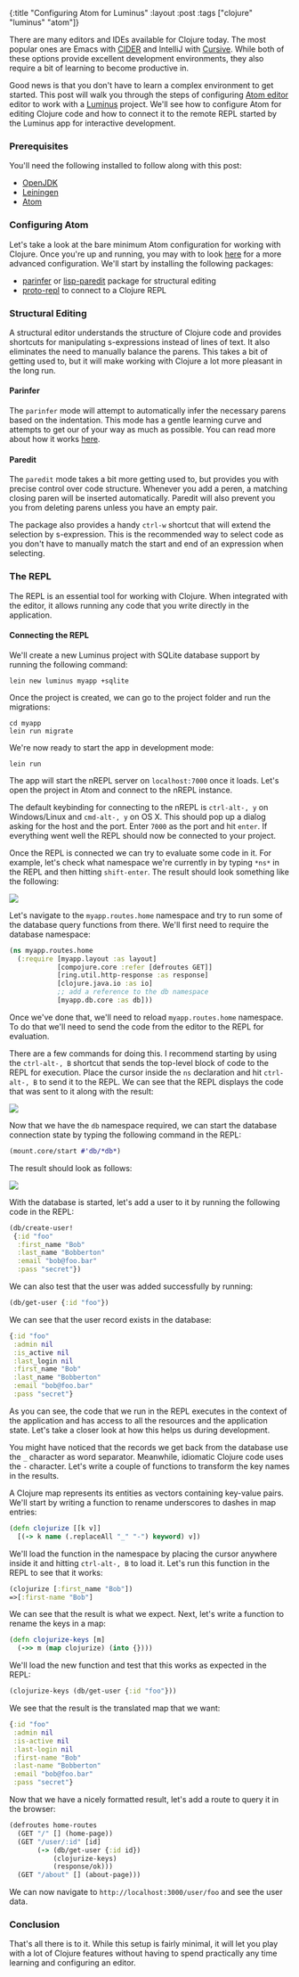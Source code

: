 {:title "Configuring Atom for Luminus"
 :layout :post
 :tags ["clojure" "luminus" "atom"]}

There are many editors and IDEs available for Clojure today. The most popular ones are Emacs with [CIDER](https://github.com/clojure-emacs/cider) and IntelliJ with [Cursive](https://cursive-ide.com/). While both of these options provide excellent development environments, they also require a bit of learning to become productive in.

Good news is that you don't have to learn a complex environment to get started. This post will walk you through the steps of configuring [Atom editor](https://atom.io/) editor to work with a [Luminus](http://www.luminusweb.net/) project. We'll see how to configure Atom for editing Clojure code and how to connect it to the remote REPL started by the Luminus app for interactive development.

### Prerequisites

You'll need the following installed to follow along with this post:

* [OpenJDK](http://www.azul.com/downloads/zulu/)
* [Leiningen](http://leiningen.org/)
* [Atom](https://atom.io/)

### Configuring Atom

Let's take a look at the bare minimum Atom configuration for working with Clojure. Once you're up and running, you may with to look [here](https://gist.github.com/jasongilman/d1f70507bed021b48625) for a more advanced configuration. We'll start by installing the following packages:

* [parinfer](https://atom.io/packages/parinfer) or [lisp-paredit](https://atom.io/packages/lisp-paredit) package for structural editing
* [proto-repl](https://atom.io/packages/proto-repl) to connect to a Clojure REPL

### Structural Editing

A structural editor understands the structure of Clojure code and provides shortcuts for manipulating s-expressions instead of lines of text. It also eliminates the need to manually balance the parens. This takes a bit of getting used to, but it will make working with Clojure a lot more pleasant in the long run.

#### Parinfer

The `parinfer` mode will attempt to automatically infer the necessary parens based on the indentation. This mode has a gentle learning curve and attempts to get our of your way as much as possible. You can read more about how it works [here](https://shaunlebron.github.io/parinfer/#introduction).

#### Paredit

The `paredit` mode takes a bit more getting used to, but provides you with precise control over code structure. Whenever you add a peren, a matching closing paren will be inserted automatically. Paredit will also prevent you you from deleting parens unless you have an empty pair. 

The package also provides a handy `ctrl-w` shortcut that will extend the selection by s-expression. This is the recommended way to select code as you don't have to manually match the start and end of an expression when selecting.

### The REPL

The REPL is an essential tool for working with Clojure. When integrated with the editor, it allows running any code that you write directly in the application.

#### Connecting the REPL

We'll create a new Luminus project with SQLite database support by running the following command:

    lein new luminus myapp +sqlite

Once the project is created, we can go to the project folder and run the migrations:

    cd myapp 
    lein run migrate
    
We're now ready to start the app in development mode:    

    lein run

The app will start the nREPL server on `localhost:7000` once it loads. Let's open the project in Atom and connect to the nREPL instance.

The default keybinding for connecting to the nREPL is `ctrl-alt-, y` on Windows/Linux and `cmd-alt-, y` on OS X. This should pop up a dialog asking for the host and the port. Enter `7000` as the port and hit `enter`. If everything went well the REPL should now be connected to your project.

Once the REPL is connected we can try to evaluate some code in it. For example, let's check what namespace we're currently in by typing `*ns*` in the REPL and then hitting `shift-enter`. The result should look something like the following:

![](/img/atom/atom-repl-ns.png)

Let's navigate to the `myapp.routes.home` namespace and try to run some of the database query functions from there. We'll first need to require the database namespace:

```clojure
(ns myapp.routes.home
  (:require [myapp.layout :as layout]
            [compojure.core :refer [defroutes GET]]
            [ring.util.http-response :as response]
            [clojure.java.io :as io]
            ;; add a reference to the db namespace
            [myapp.db.core :as db]))
```

Once we've done that, we'll need to reload `myapp.routes.home` namespace. To do that we'll need to send the code from the editor to the REPL for evaluation.

There are a few commands for doing this. I recommend starting by using the `ctrl-alt-, B` shortcut that sends the top-level block of code to the REPL for execution. Place the cursor inside the `ns` declaration and hit `ctrl-alt-, B` to send it to the REPL. We can see that the REPL displays the code that was sent to it along with the result:

![](/img/atom/send-to-repl.png)

Now that we have the `db` namespace required, we can start the database connection state by typing the following command in the REPL:

```clojure
(mount.core/start #'db/*db*)
```

The result should look as follows:

![](/img/atom/atom-start-db.png)

With the database is started, let's add a user to it by running the following code in the REPL:

```clojure
(db/create-user!
 {:id "foo"
  :first_name "Bob"
  :last_name "Bobberton"
  :email "bob@foo.bar"
  :pass "secret"})
```
We can also test that the user was added successfully by running:

```clojure
(db/get-user {:id "foo"})
```

We can see that the user record exists in the database:

```clojure
{:id "foo"
 :admin nil
 :is_active nil
 :last_login nil
 :first_name "Bob"
 :last_name "Bobberton"
 :email "bob@foo.bar"
 :pass "secret"}
```

As you can see, the code that we run in the REPL executes in the context of the application and has access to all the resources and the application state. Let's take a closer look at how this helps us during development.

You might have noticed that the records we get back from the database use the `_` character as word separator. Meanwhile, idiomatic Clojure code uses the `-` character. Let's write a couple of functions to transform the key names in the results.

A Clojure map represents its entities as vectors containing key-value pairs. We'll start by writing a function to rename underscores to dashes in map entries:

```clojure
(defn clojurize [[k v]]
  [(-> k name (.replaceAll "_" "-") keyword) v])
```

We'll load the function in the namespace by placing the cursor anywhere inside it and hitting `ctrl-alt-, B` to load it. Let's run this function in the REPL to see that it works:

```clojure
(clojurize [:first_name "Bob"])
=>[:first-name "Bob"]
```

We can see that the result is what we expect. Next, let's write a function to rename the keys in a map:

```clojure
(defn clojurize-keys [m]
  (->> m (map clojurize) (into {})))
```

We'll load the new function and test that this works as expected in the REPL:

```clojure
(clojurize-keys (db/get-user {:id "foo"}))
```

We see that the result is the translated map that we want:

```clojure
{:id "foo"
 :admin nil
 :is-active nil
 :last-login nil
 :first-name "Bob"
 :last-name "Bobberton"
 :email "bob@foo.bar"
 :pass "secret"}
```

Now that we have a nicely formatted result, let's add a route to query it in the browser:

```clojure
(defroutes home-routes
  (GET "/" [] (home-page))
  (GET "/user/:id" [id]
       (-> (db/get-user {:id id})
           (clojurize-keys)
           (response/ok)))
  (GET "/about" [] (about-page)))
```

We can now navigate to `http://localhost:3000/user/foo` and see the user data.

### Conclusion

That's all there is to it. While this setup is fairly minimal, it will let you play with a lot of Clojure features without having to spend practically any time learning and configuring an editor. 
